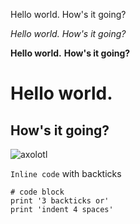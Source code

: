 Hello world.
How's it going?

*Hello world.*
*How's it going?*

**Hello world.**
**How's it going?**
# Hello world.
## How's it going?
![axolotl](https://user-images.githubusercontent.com/103288241/162536711-235bb037-1ad5-4472-ae8b-f1364d4df523.jpg)

`Inline code` with backticks
```
# code block
print '3 backticks or'
print 'indent 4 spaces'
```
